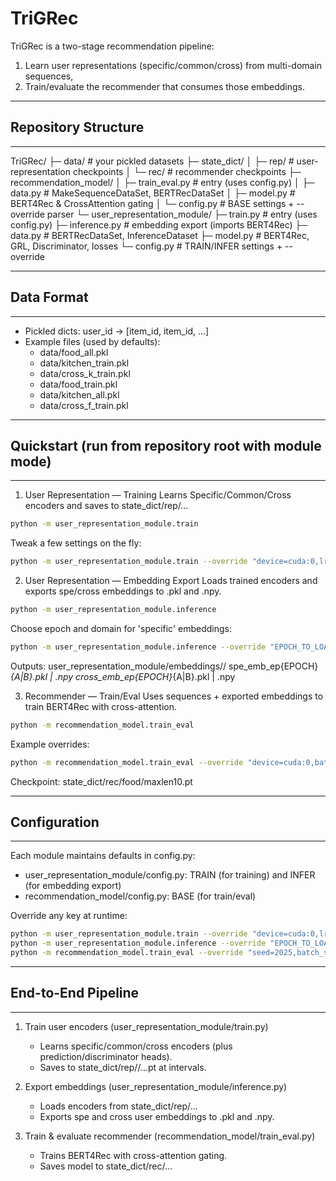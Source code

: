 # TriGRec

TriGRec is a two-stage recommendation pipeline:
1) Learn user representations (specific/common/cross) from multi-domain sequences,
2) Train/evaluate the recommender that consumes those embeddings.

-------------------------------------------------------------------------------
## Repository Structure
-------------------------------------------------------------------------------

TriGRec/
├─ data/                                  # your pickled datasets
├─ state_dict/
│  ├─ rep/                                # user-representation checkpoints
│  └─ rec/                                # recommender checkpoints
├─ recommendation_model/
│  ├─ train_eval.py                       # entry (uses config.py)
│  ├─ data.py                             # MakeSequenceDataSet, BERTRecDataSet
│  ├─ model.py                            # BERT4Rec & CrossAttention gating
│  └─ config.py                           # BASE settings + --override parser
└─ user_representation_module/
   ├─ train.py                            # entry (uses config.py)
   ├─ inference.py                        # embedding export (imports BERT4Rec)
   ├─ data.py                             # BERTRecDataSet, InferenceDataset
   ├─ model.py                            # BERT4Rec, GRL, Discriminator, losses
   └─ config.py                           # TRAIN/INFER settings + --override


-------------------------------------------------------------------------------
## Data Format
-------------------------------------------------------------------------------
- Pickled dicts: user_id -> [item_id, item_id, ...]
- Example files (used by defaults):
   - data/food_all.pkl
   - data/kitchen_train.pkl
   - data/cross_k_train.pkl
   - data/food_train.pkl
   - data/kitchen_all.pkl
   - data/cross_f_train.pkl


-------------------------------------------------------------------------------
## Quickstart (run from repository root with module mode)
-------------------------------------------------------------------------------
1) User Representation — Training
   Learns Specific/Common/Cross encoders and saves to state_dict/rep/...

```bash
python -m user_representation_module.train
```

   Tweak a few settings on the fly:
```bash
python -m user_representation_module.train --override "device=cuda:0,lr=0.0005,batch_size=64,num_epochs=50"
```

2) User Representation — Embedding Export
   Loads trained encoders and exports spe/cross embeddings to .pkl and .npy.

```bash
python -m user_representation_module.inference
```

   Choose epoch and domain for 'specific' embeddings:
```bash
python -m user_representation_module.inference --override "EPOCH_TO_LOAD=80,SPE_DOMAIN=B"
```

   Outputs:
   user_representation_module/embeddings/<domain>/
     spe_emb_ep{EPOCH}_{A|B}.pkl | .npy
     cross_emb_ep{EPOCH}_{A|B}.pkl | .npy

3) Recommender — Train/Eval
   Uses sequences + exported embeddings to train BERT4Rec with cross-attention.

```bash
python -m recommendation_model.train_eval
```

   Example overrides:
```bash
python -m recommendation_model.train_eval --override "device=cuda:0,batch_size=1024,spe_emb_path=user_representation_module/embeddings/food/spe_emb_ep100_A.npy,cross_emb_path=user_representation_module/embeddings/food/cross_emb_ep100_A.npy"
```

   Checkpoint:
   state_dict/rec/food/maxlen10.pt

-------------------------------------------------------------------------------
## Configuration
-------------------------------------------------------------------------------
Each module maintains defaults in config.py:
- user_representation_module/config.py:
  TRAIN (for training) and INFER (for embedding export)
- recommendation_model/config.py:
  BASE (for train/eval)

Override any key at runtime:
```bash
python -m user_representation_module.train --override "device=cuda:0,lr=0.0005"
python -m user_representation_module.inference --override "EPOCH_TO_LOAD=100,SPE_DOMAIN=A"
python -m recommendation_model.train_eval --override "seed=2025,batch_size=1024"
```

-------------------------------------------------------------------------------
## End-to-End Pipeline
-------------------------------------------------------------------------------
1. Train user encoders (user_representation_module/train.py)
   - Learns specific/common/cross encoders (plus prediction/discriminator heads).
   - Saves to state_dict/rep/<domain>/...pt at intervals.

2. Export embeddings (user_representation_module/inference.py)
   - Loads encoders from state_dict/rep/...
   - Exports spe and cross user embeddings to .pkl and .npy.

3. Train & evaluate recommender (recommendation_model/train_eval.py)
   - Trains BERT4Rec with cross-attention gating.
   - Saves model to state_dict/rec/...
